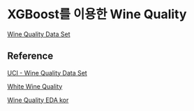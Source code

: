 # XGBoost를 이용한 Wine Quality 

[Wine Quality Data Set](https://archive.ics.uci.edu/ml/datasets/wine+quality)

## Reference

[UCI - Wine Quality Data Set](https://archive.ics.uci.edu/ml/datasets/wine+quality)


[White Wine Quality](https://www.kaggle.com/datasets/piyushagni5/white-wine-quality)

[Wine Quality EDA kor](https://www.kaggle.com/code/rakgyunim/wine-quality-eda-kor/notebook)
